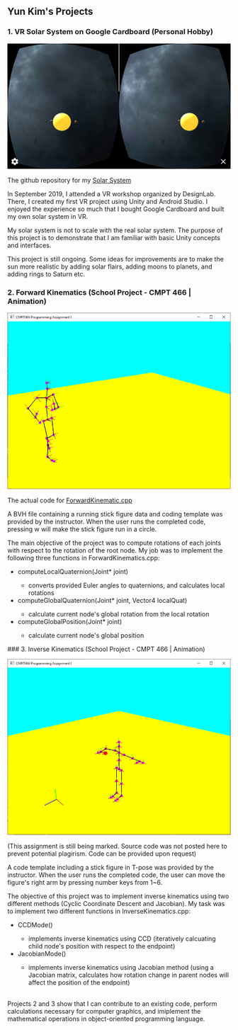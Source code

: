 ## Yun Kim's Projects

### 1. VR Solar System on Google Cardboard (Personal Hobby)
  
  ![Figure 1](https://github.com/melongbob/kabam/blob/master/Screenshot_20191115-230033.png?raw=true)

  The github repository for my [Solar System](https://github.com/melongbob/SolarSystemVR)
  
  In September 2019, I attended a VR workshop organized by DesignLab. There, I created my first VR project using Unity and Android Studio. I enjoyed the experience so much that I bought Google Cardboard and built my own solar system in VR.
  
  My solar system is not to scale with the real solar system. The purpose of this project is to demonstrate that I am familiar with basic Unity concepts and interfaces. 
  
  This project is still ongoing. Some ideas for improvements are to make the sun more realistic by adding solar flairs, adding moons to planets, and adding rings to Saturn etc.
  
### 2. Forward Kinematics (School Project - CMPT 466 | Animation)
  
  ![Figure 2](https://github.com/melongbob/kabam/blob/master/running_figure.PNG?raw=true)
  
  The actual code for [ForwardKinematic.cpp](https://github.com/melongbob/CMPT466-Animation/blob/master/CMPT466-985%20Program%20Assignment%201/build/ForwardKinematic.cpp)
  
  A BVH file containing a running stick figure data and coding template was provided by the instructor. When the user runs the completed code, pressing w will make the stick figure run in a circle.
  
  The main objective of the project was to compute rotations of each joints with respect to the rotation of the root node. My job was to implement the following three functions in ForwardKinematics.cpp:
<ul>
    <li>computeLocalQuaternion(Joint* joint)</li>
      <ul>
      <li>converts provided Euler angles to quaternions, and calculates local rotations</li>
      </ul>
    <li>computeGlobalQuaternion(Joint* joint, Vector4 localQuat)</li>
      <ul>
      <li>calculate current node's global rotation from the local rotation</li>
      </ul>
    <li>computeGlobalPosition(Joint* joint)</li>
      <ul>
      <li>calculate current node's global position</li>
      </ul>
</ul>   
### 3. Inverse Kinematics (School Project - CMPT 466 | Animation)

  ![Figure 3](https://github.com/melongbob/kabam/blob/master/right_arm_move.PNG?raw=true)
  
  (This assignment is still being marked. Source code was not posted here to prevent potential plagirism. Code can be provided upon request)
  
  A code template including a stick figure in T-pose was provided by the instructor. When the user runs the completed code, the user can move the figure's right arm by pressing number keys from 1~6.
  
  The objective of this project was to implement inverse kinematics using two different methods (Cyclic Coordinate Descent and Jacobian). My task was to implement two different functions in InverseKinematics.cpp:

<ul>
    <li>CCDMode()</li>
      <ul>
      <li>implements inverse kinematics using CCD (iteratively calcuating child node's position with respect to the endpoint)</li>
      </ul>
    <li>JacobianMode()</li>
      <ul>
      <li>implements inverse kinematics using Jacobian method (using a Jacobian matrix, calculates how rotation change in parent nodes will affect the position of the endpoint)</li>
      </ul>
</ul>

<br/>
  Projects 2 and 3 show that I can contribute to an existing code, perform calculations necessary for computer graphics, and imiplement the mathematical operations in object-oriented programming language.
